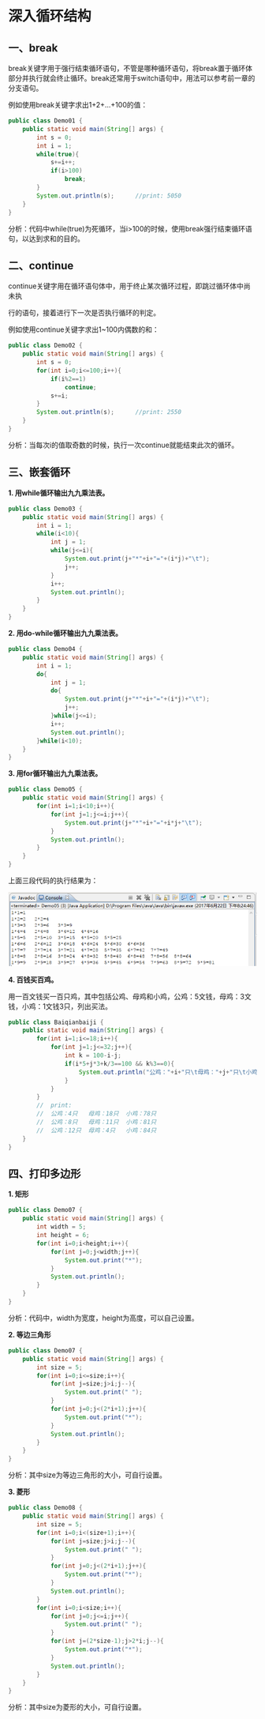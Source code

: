 # 深入循环结构

## 一、break

break关键字用于强行结束循环语句，不管是哪种循环语句，将break置于循环体部分并执行就会终止循环。break还常用于switch语句中，用法可以参考前一章的分支语句。

例如使用break关键字求出1+2+...+100的值：

```java
public class Demo01 {
	public static void main(String[] args) {
		int s = 0;
		int i = 1;
		while(true){
			s+=i++;
			if(i>100)
				break;
		}
		System.out.println(s);		//print: 5050
	}
}
```

分析：代码中while(true)为死循环，当i>100的时候，使用break强行结束循环语句，以达到求和的目的。

## 二、continue

continue关键字用在循环语句体中，用于终止某次循环过程，即跳过循环体中尚未执

行的语句，接着进行下一次是否执行循环的判定。

例如使用continue关键字求出1~100内偶数的和：

```java
public class Demo02 {
	public static void main(String[] args) {
		int s = 0;
		for(int i=0;i<=100;i++){
			if(i%2==1)
				continue;
			s+=i;
		}
		System.out.println(s);		//print: 2550
	}
}
```

分析：当每次i的值取奇数的时候，执行一次continue就能结束此次的循环。

## 三、嵌套循环

**1. 用while循环输出九九乘法表。**

```java
public class Demo03 {
	public static void main(String[] args) {
		int i = 1;
		while(i<10){
			int j = 1;
			while(j<=i){
				System.out.print(j+"*"+i+"="+(i*j)+"\t");
				j++;
			}
			i++;
			System.out.println();
		}
	}
}
```

**2. 用do-while循环输出九九乘法表。**

```java
public class Demo04 {
	public static void main(String[] args) {
		int i = 1;
		do{
			int j = 1;
			do{
				System.out.print(j+"*"+i+"="+(i*j)+"\t");
				j++;
			}while(j<=i);
			i++;
			System.out.println();
		}while(i<10);
	}
}
```

**3. 用for循环输出九九乘法表。**

```java
public class Demo05 {
	public static void main(String[] args) {
		for(int i=1;i<10;i++){
			for(int j=1;j<=i;j++){
				System.out.print(j+"*"+i+"="+i*j+"\t");
			}
			System.out.println();
		}
	}
}
```

上面三段代码的执行结果为：

 ![0002](0002.PNG)

**4. 百钱买百鸡。**

用一百文钱买一百只鸡，其中包括公鸡、母鸡和小鸡，公鸡：5文钱，母鸡：3文钱，小鸡：1文钱3只，列出买法。

```java
public class Baiqianbaiji {
	public static void main(String[] args) {
		for(int i=1;i<=18;i++){
			for(int j=1;j<=32;j++){
				int k = 100-i-j;
				if(i*5+j*3+k/3==100 && k%3==0){
					System.out.println("公鸡："+i+"只\t母鸡："+j+"只\t小鸡："+k+"只");
				}
			}
		}
		//	print:
		//	公鸡：4只	母鸡：18只	小鸡：78只
		//	公鸡：8只	母鸡：11只	小鸡：81只
		//	公鸡：12只	母鸡：4只	小鸡：84只
	}
}
```

## 四、打印多边形

**1. 矩形**

```java
public class Demo07 {
	public static void main(String[] args) {
		int width = 5;
		int height = 6;
		for(int i=0;i<height;i++){
			for(int j=0;j<width;j++){
				System.out.print("*");
			}
			System.out.println();
		}
	}
}
```

分析：代码中，width为宽度，height为高度，可以自己设置。

**2. 等边三角形**

```java
public class Demo07 {
	public static void main(String[] args) {
		int size = 5;
		for(int i=0;i<=size;i++){
			for(int j=size;j>i;j--){
				System.out.print(" ");
			}
			for(int j=0;j<(2*i+1);j++){
				System.out.print("*");
			}
			System.out.println();
		}
	}
} 
```

分析：其中size为等边三角形的大小，可自行设置。

**3. 菱形**

```java
public class Demo08 {
	public static void main(String[] args) {
		int size = 5;
		for(int i=0;i<(size+1);i++){
			for(int j=size;j>i;j--){
				System.out.print(" ");
			}
			for(int j=0;j<(2*i+1);j++){
				System.out.print("*");
			}
			System.out.println();
		}
		for(int i=0;i<size;i++){
			for(int j=0;j<=i;j++){
				System.out.print(" ");
			}
			for(int j=(2*size-1);j>2*i;j--){
				System.out.print("*");
			}
			System.out.println();
		}
	}
}
```

分析：其中size为菱形的大小，可自行设置。